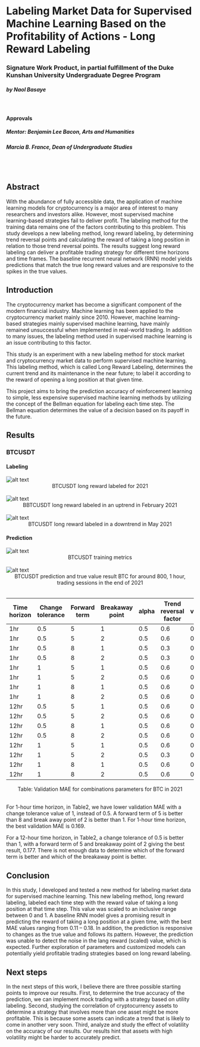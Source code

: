 # Labeling Market Data for Supervised Machine Learning  Based on the Profitability of Actions - Long Reward Labeling
### Signature Work Product, in partial fulfillment of the Duke Kunshan University Undergraduate Degree Program
##### by Naol Basaye

<br>

#### Approvals
##### Mentor: Benjamin Lee Bacon, Arts and Humanities
##### Marcia B. France, Dean of Undergraduate Studies

<br>
<br>

## Abstract
With the abundance of fully accessible data, the application of machine learning models for cryptocurrency is a major area of interest to many researchers and investors alike. However, most supervised machine learning-based strategies fail to deliver profit.  The labeling method for the training data remains one of the factors contributing to this problem. This study develops a new labeling method, long reward labeling, by determining trend reversal points and calculating the reward of taking a long position in relation to those trend reversal points. The results suggest long reward labeling can deliver a profitable trading strategy for different time horizons and time frames. The baseline recurrent neural network (RNN) model yields predictions that match the true long reward values and are responsive to the spikes in the true values. 

## Introduction
The cryptocurrency market has become a significant component of the modern financial industry. Machine learning has been applied to the cryptocurrency market mainly since 2010.  However, machine learning-based strategies mainly supervised machine learning, have mainly remained unsuccessful when implemented in real-world trading. In addition to many issues, the labeling method used in supervised machine learning is an issue contributing to this factor.

This study is an experiment with a new labeling method for stock market and cryptocurrency market data to perform supervised machine learning. This labeling method, which is called Long Reward Labeling, determines the current trend and its maintenance in the near future; to label it according to the reward of opening a long position at that given time.

This project aims to bring the prediction accuracy of reinforcement learning to simple, less expensive supervised machine learning methods by utilizing the concept of the Bellman equation for labeling each time step.  The Bellman equation determines the value of a decision based on its payoff in the future.

## Results
### BTCUSDT
#### Labeling
<img src="data_visualization/BTC_full_utility_label.jpeg" alt="alt text" title="BTCUSDT long reward labeled for 2021"/>
<figcaption align = "center">BTCUSDT long reward labeled for 2021</figcaption>
<br>

<img src="data_visualization/BTC_uptrend_utility_label.jpeg" alt="alt text" title="BTCUSDT long reward labeled in an uptrend in February 2021"/>
<figcaption align = "center">BBTCUSDT long reward labeled in an uptrend in February 2021</figcaption>
<br>

<img src="data_visualization/BTC_downtrend_utility_label.jpeg" alt="alt text" title="BTCUSDT long reward labeled in a downtrend in May 2021"/>
<figcaption align = "center">BTCUSDT long reward labeled in a downtrend in May 2021</figcaption>

#### Prediction
<img src="data_visualization/BTC_training.jpeg" alt="alt text" title="BTCUSDT training metrics"/>
<figcaption align = "center">BTCUSDT training metrics</figcaption>
<br>

<img src="data_visualization/BTC_prediction.jpeg" alt="alt text" title="BTCUSDT training metrics"/>
<figcaption align = "center">BTCUSDT prediction and true value result BTC for around 800, 1 hour, trading sessions in the end of 2021</figcaption>
<br>

| Time horizon | Change tolerance | Forward term | Breakaway point | alpha | Trend reversal factor | val_mean_absolute_error |
| --- | --- | --- | --- | --- | --- | --- |
|1hr|0.5|5|1|0.5|0.6|0.17835958|
|1hr|0.5|5|2|0.5|0.6|0.17794655|
|1hr|0.5|8|1|0.5|0.3|0.19246985|
|1hr|0.5|8|2|0.5|0.3|0.19135036|
|1hr|1|5|1|0.5|0.6|0.17256247|
|1hr|1|5|2|0.5|0.6|0.16987365|
|1hr|1|8|1|0.5|0.6|0.18494383|
|1hr|1|8|2|0.5|0.6|0.17518291|
|12hr|0.5|5|1|0.5|0.6|0.16024953|
|12hr|0.5|5|2|0.5|0.6|0.13506874|
|12hr|0.5|8|1|0.5|0.6|0.15790176|
|12hr|0.5|8|2|0.5|0.6|0.15089317|
|12hr|1|5|1|0.5|0.6|0.19970798|
|12hr|1|5|2|0.5|0.3|0.20572697|
|12hr|1|8|1|0.5|0.6|0.28553885|
|12hr|1|8|2|0.5|0.6|0.26288086|
<figcaption align = "center">Table: Validation MAE for combinations parameters for BTC in 2021</figcaption>
<br>

For 1-hour time horizon, in Table2, we have lower validation MAE with a change tolerance value of 1, instead of 0.5. A forward term of 5 is better than 8 and break away point of 2 is better than 1. For 1-hour time horizon, the best validation MAE is 0.169. 

For a 12-hour time horizon, in Table2, a change tolerance of 0.5 is better than 1, with a forward term of 5 and breakaway point of 2 giving the best result, 0.177. There is not enough data to determine which of the forward term is better and which of the breakaway point is better.


## Conclusion
In this study, I developed and tested a new method for labeling market data for supervised machine learning. This new labeling method, long reward labeling, labeled each time step with the reward value of taking a long position at that time step. This value was scaled to an inclusive range between 0 and 1. A baseline RNN model gives a promising result in predicting the reward of taking a long position at a given time, with the best MAE values ranging from 0.11 – 0.18. In addition, the prediction is responsive to changes as the true value and follows its pattern. However, the prediction was unable to detect the noise in the lang reward (scaled) value, which is expected. Further exploration of parameters and customized models can potentially yield profitable trading strategies based on long reward labeling.

## Next steps
In the next steps of this work, I believe there are three possible starting points to improve our results. First, to determine the true accuracy of the prediction, we can implement mock trading with a strategy based on utility labeling. Second, studying the correlation of cryptocurrency assets to determine a strategy that involves more than one asset might be more profitable. This is because some assets can indicate a trend that is likely to come in another very soon. Third, analyze and study the effect of volatility on the accuracy of our results. Our results hint that assets with high volatility might be harder to accurately predict.
